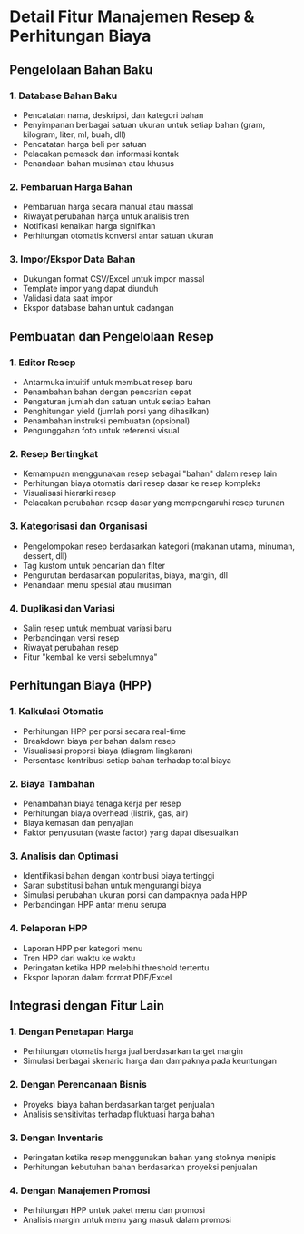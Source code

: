 # Detail Fitur Manajemen Resep & Perhitungan Biaya

## Pengelolaan Bahan Baku

### 1. Database Bahan Baku
- Pencatatan nama, deskripsi, dan kategori bahan
- Penyimpanan berbagai satuan ukuran untuk setiap bahan (gram, kilogram, liter, ml, buah, dll)
- Pencatatan harga beli per satuan
- Pelacakan pemasok dan informasi kontak
- Penandaan bahan musiman atau khusus

### 2. Pembaruan Harga Bahan
- Pembaruan harga secara manual atau massal
- Riwayat perubahan harga untuk analisis tren
- Notifikasi kenaikan harga signifikan
- Perhitungan otomatis konversi antar satuan ukuran

### 3. Impor/Ekspor Data Bahan
- Dukungan format CSV/Excel untuk impor massal
- Template impor yang dapat diunduh
- Validasi data saat impor
- Ekspor database bahan untuk cadangan

## Pembuatan dan Pengelolaan Resep

### 1. Editor Resep
- Antarmuka intuitif untuk membuat resep baru
- Penambahan bahan dengan pencarian cepat
- Pengaturan jumlah dan satuan untuk setiap bahan
- Penghitungan yield (jumlah porsi yang dihasilkan)
- Penambahan instruksi pembuatan (opsional)
- Pengunggahan foto untuk referensi visual

### 2. Resep Bertingkat
- Kemampuan menggunakan resep sebagai "bahan" dalam resep lain
- Perhitungan biaya otomatis dari resep dasar ke resep kompleks
- Visualisasi hierarki resep
- Pelacakan perubahan resep dasar yang mempengaruhi resep turunan

### 3. Kategorisasi dan Organisasi
- Pengelompokan resep berdasarkan kategori (makanan utama, minuman, dessert, dll)
- Tag kustom untuk pencarian dan filter
- Pengurutan berdasarkan popularitas, biaya, margin, dll
- Penandaan menu spesial atau musiman

### 4. Duplikasi dan Variasi
- Salin resep untuk membuat variasi baru
- Perbandingan versi resep
- Riwayat perubahan resep
- Fitur "kembali ke versi sebelumnya"

## Perhitungan Biaya (HPP)

### 1. Kalkulasi Otomatis
- Perhitungan HPP per porsi secara real-time
- Breakdown biaya per bahan dalam resep
- Visualisasi proporsi biaya (diagram lingkaran)
- Persentase kontribusi setiap bahan terhadap total biaya

### 2. Biaya Tambahan
- Penambahan biaya tenaga kerja per resep
- Perhitungan biaya overhead (listrik, gas, air)
- Biaya kemasan dan penyajian
- Faktor penyusutan (waste factor) yang dapat disesuaikan

### 3. Analisis dan Optimasi
- Identifikasi bahan dengan kontribusi biaya tertinggi
- Saran substitusi bahan untuk mengurangi biaya
- Simulasi perubahan ukuran porsi dan dampaknya pada HPP
- Perbandingan HPP antar menu serupa

### 4. Pelaporan HPP
- Laporan HPP per kategori menu
- Tren HPP dari waktu ke waktu
- Peringatan ketika HPP melebihi threshold tertentu
- Ekspor laporan dalam format PDF/Excel

## Integrasi dengan Fitur Lain

### 1. Dengan Penetapan Harga
- Perhitungan otomatis harga jual berdasarkan target margin
- Simulasi berbagai skenario harga dan dampaknya pada keuntungan

### 2. Dengan Perencanaan Bisnis
- Proyeksi biaya bahan berdasarkan target penjualan
- Analisis sensitivitas terhadap fluktuasi harga bahan

### 3. Dengan Inventaris
- Peringatan ketika resep menggunakan bahan yang stoknya menipis
- Perhitungan kebutuhan bahan berdasarkan proyeksi penjualan

### 4. Dengan Manajemen Promosi
- Perhitungan HPP untuk paket menu dan promosi
- Analisis margin untuk menu yang masuk dalam promosi
